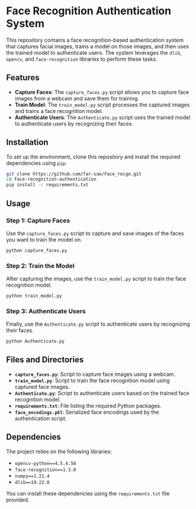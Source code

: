
# Face Recognition Authentication System

This repository contains a face recognition-based authentication system that captures facial images, trains a model on those images, and then uses the trained model to authenticate users. The system leverages the `dlib`, `opencv`, and `face-recognition` libraries to perform these tasks.

## Features

- **Capture Faces**: The `capture_faces.py` script allows you to capture face images from a webcam and save them for training.
- **Train Model**: The `train_model.py` script processes the captured images and trains a face recognition model.
- **Authenticate Users**: The `Authenticate.py` script uses the trained model to authenticate users by recognizing their faces.

## Installation

To set up the environment, clone this repository and install the required dependencies using `pip`:

```bash
git clone https://github.com/far-sae/Face_recgo.git
cd face-recognition-authentication
pip install -r requirements.txt
```

## Usage

### Step 1: Capture Faces

Use the `capture_faces.py` script to capture and save images of the faces you want to train the model on.

```bash
python capture_faces.py
```

### Step 2: Train the Model

After capturing the images, use the `train_model.py` script to train the face recognition model.

```bash
python train_model.py
```

### Step 3: Authenticate Users

Finally, use the `Authenticate.py` script to authenticate users by recognizing their faces.

```bash
python Authenticate.py
```

## Files and Directories

- **`capture_faces.py`**: Script to capture face images using a webcam.
- **`train_model.py`**: Script to train the face recognition model using captured face images.
- **`Authenticate.py`**: Script to authenticate users based on the trained face recognition model.
- **`requirements.txt`**: File listing the required Python packages.
- **`face_encodings.pkl`**: Serialized face encodings used by the authentication script.

## Dependencies

The project relies on the following libraries:

- `opencv-python==4.5.4.58`
- `face-recognition==1.3.0`
- `numpy==1.21.4`
- `dlib==19.22.0`

You can install these dependencies using the `requirements.txt` file provided.
